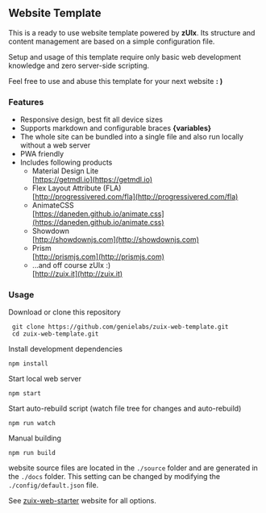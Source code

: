 ## Website Template

This is a ready to use website template powered by **zUIx**.
Its structure and content management are based on a simple configuration file.

Setup and usage of this template require only basic web development
knowledge and zero server-side scripting.

Feel free to use and abuse this template for your next website **: )**

### Features

- Responsive design, best fit all device sizes
- Supports markdown and configurable braces **{variables}**
- The whole site can be bundled into a single file
  and also run locally without a web server
- PWA friendly
- Includes following products
    - Material Design Lite<br/>
      [https://getmdl.io](https://getmdl.io)
    - Flex Layout Attribute (FLA)<br/>
      [http://progressivered.com/fla](http://progressivered.com/fla)
    - AnimateCSS<br/>
      [https://daneden.github.io/animate.css](https://daneden.github.io/animate.css)
    - Showdown<br/>
      [http://showdownjs.com](http://showdownjs.com)
    - Prism<br/>
      [http://prismjs.com](http://prismjs.com)
    - ...and off course zUIx :)<br/>
      [http://zuix.it](http://zuix.it)

### Usage

Download or clone this repository

     git clone https://github.com/genielabs/zuix-web-template.git
     cd zuix-web-template.git

Install development dependencies

    npm install

Start local web server

    npm start

Start auto-rebuild script (watch file tree for changes and auto-rebuild)

    npm run watch

Manual building

    npm run build

website source files are located in the `./source` folder and are
generated in the `./docs` folder.
This setting can be changed by modifying the `./config/default.json` file.

See [zuix-web-starter](https://github.com/genemars/zuix-web-starter) website for all options.